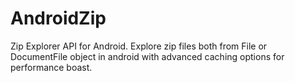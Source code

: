 # AndroidZip
Zip Explorer API for Android. Explore zip files both from File or DocumentFile object in android with advanced caching options for performance boast.
